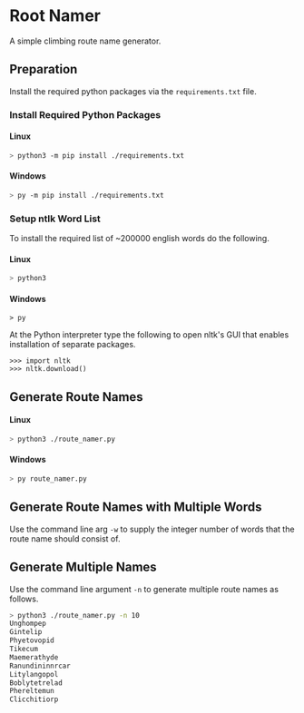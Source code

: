 # Root Namer

A simple climbing route name generator.

## Preparation
Install the required python packages via the `requirements.txt` file.

### Install Required Python Packages

#### Linux
```sh
> python3 -m pip install ./requirements.txt
```

#### Windows
```sh
> py -m pip install ./requirements.txt
```

### Setup ntlk Word List
To install the required list of ~200000 english words do the following.

#### Linux
```sh
> python3
```

#### Windows
```
> py
```

At the Python interpreter type the following to open nltk's GUI that enables installation of
separate packages.

```
>>> import nltk
>>> nltk.download()
```

## Generate Route Names

#### Linux
```sh
> python3 ./route_namer.py
```

#### Windows
```sh
> py route_namer.py
```

## Generate Route Names with Multiple Words
Use the command line arg `-w` to supply the integer number of words that the route name should consist of.

## Generate Multiple Names
Use the command line argument `-n` to generate multiple route names as follows.
```sh
> python3 ./route_namer.py -n 10
Unghompep
Gintelip
Phyetovopid
Tikecum
Maemerathyde
Ranundininnrcar
Litylangopol
Boblytetrelad
Phereltemun
Clicchitiorp
```
